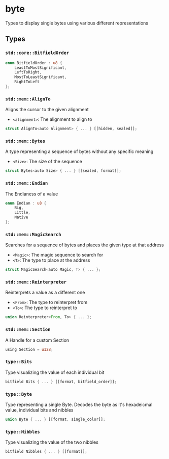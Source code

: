 # byte
Types to display single bytes using various different representations


## Types

### `std::core::BitfieldOrder`


```rust
enum BitfieldOrder : u8 {
    LeastToMostSignificant,
    LeftToRight,
    MostToLeastSignificant,
    RightToLeft
};
```
### `std::mem::AlignTo`

Aligns the cursor to the given alignment
- `<alignment>`: The alignment to align to

```rust
struct AlignTo<auto Alignment> { ... } [[hidden, sealed]];
```
### `std::mem::Bytes`

A type representing a sequence of bytes without any specific meaning
- `<Size>`: The size of the sequence

```rust
struct Bytes<auto Size> { ... } [[sealed, format]];
```
### `std::mem::Endian`

The Endianess of a value

```rust
enum Endian : u8 {
    Big,
    Little,
    Native
};
```
### `std::mem::MagicSearch`

Searches for a sequence of bytes and places the given type at that address
- `<Magic>`: The magic sequence to search for
- `<T>`: The type to place at the address

```rust
struct MagicSearch<auto Magic, T> { ... };
```
### `std::mem::Reinterpreter`

Reinterprets a value as a different one
- `<From>`: The type to reinterpret from
- `<To>`: The type to reinterpret to

```rust
union Reinterpreter<From, To> { ... };
```
### `std::mem::Section`

A Handle for a custom Section

```rust
using Section = u128;
```
### `type::Bits`

Type visualizing the value of each individual bit

```rust
bitfield Bits { ... } [[format, bitfield_order]];
```
### `type::Byte`

Type representing a single Byte. Decodes the byte as it's hexadeicmal value, individual bits and nibbles

```rust
union Byte { ... } [[format, single_color]];
```
### `type::Nibbles`

Type visualizing the value of the two nibbles

```rust
bitfield Nibbles { ... } [[format]];
```
